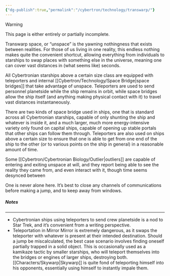```yaml
---
{"dg-publish":true,"permalink":"/cybertron/technology/transwarp/"}
---
```

  
>[!warning] 
>This page is either entirely or partially incomplete. 

Transwarp space, or “unspace” is the yawning nothingness that exists between realities. For those of us living in one reality, this endless nothing makes quite the convenient shortcut, allowing everything from individuals to starships to swap places with something else in the universe, meaning one can cover vast distances in (what seems like) seconds. 

All Cybertronian starships above a certain size class are equipped with teleporters and internal [[Cybertron/Technology/Space Bridge\|space bridges]] that take advantage of unspace. Teleporters are used to send personnel planetside while the ship remains in orbit, while space bridges allow the ship itself (and anything making physical contact with it) to travel vast distances instantaneously. 

There are two kinds of space bridge used in ships, one that is standard across all Cybertronian starships, capable of only shunting the ship and whatever is inside it, and a much larger, much more energy-intensive variety only found on capital ships, capable of opening up stable portals that other ships can follow them through. Teleporters are also used on ships above a certain size to ensure that one is able to get from one end of the ship to the other (or to various points on the ship in general) in a reasonable amount of time.

Some [[Cybertron/Cybertronian Biology/Outlier\|outliers]] are capable of entering and exiting unspace at will, and they report being able to see the reality they came from, and even interact with it, though time seems desynced between

One is never alone here. It’s best to close any channels of communications before making a jump, and to keep away from windows. 
##### Notes
---
- Cybertronian ships using teleporters to send crew planetside is a nod to Star Trek, and it’s convenient from a writing perspective. 
- Teleportation in Mirror Mirror is extremely dangerous, as it swaps the teleporter with whatever is present at their intended destination. Should a jump be miscalculated, the best case scenario involves finding oneself partially trapped in a solid object. This is occasionally used as a kamikaze tactic by smaller starships, who will teleport themselves into the bridges or engines of larger ships, destroying both. [[Characters/Skywarp\|Skywarp]] is quite fond of teleporting himself into his opponents, essentially using himself to instantly impale them.

